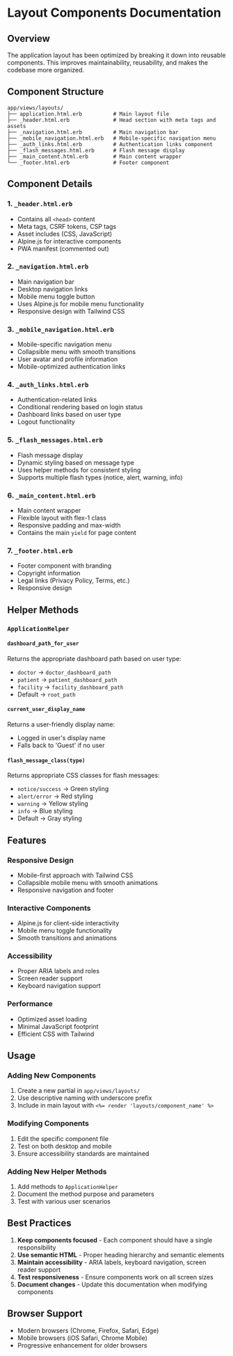 # Layout Components Documentation

## Overview

The application layout has been optimized by breaking it down into reusable components. This improves maintainability, reusability, and makes the codebase more organized.

## Component Structure

```
app/views/layouts/
├── application.html.erb          # Main layout file
├── _header.html.erb              # Head section with meta tags and assets
├── _navigation.html.erb          # Main navigation bar
├── _mobile_navigation.html.erb   # Mobile-specific navigation menu
├── _auth_links.html.erb          # Authentication links component
├── _flash_messages.html.erb      # Flash message display
├── _main_content.html.erb        # Main content wrapper
└── _footer.html.erb              # Footer component
```

## Component Details

### 1. `_header.html.erb`
- Contains all `<head>` content
- Meta tags, CSRF tokens, CSP tags
- Asset includes (CSS, JavaScript)
- Alpine.js for interactive components
- PWA manifest (commented out)

### 2. `_navigation.html.erb`
- Main navigation bar
- Desktop navigation links
- Mobile menu toggle button
- Uses Alpine.js for mobile menu functionality
- Responsive design with Tailwind CSS

### 3. `_mobile_navigation.html.erb`
- Mobile-specific navigation menu
- Collapsible menu with smooth transitions
- User avatar and profile information
- Mobile-optimized authentication links

### 4. `_auth_links.html.erb`
- Authentication-related links
- Conditional rendering based on login status
- Dashboard links based on user type
- Logout functionality

### 5. `_flash_messages.html.erb`
- Flash message display
- Dynamic styling based on message type
- Uses helper methods for consistent styling
- Supports multiple flash types (notice, alert, warning, info)

### 6. `_main_content.html.erb`
- Main content wrapper
- Flexible layout with flex-1 class
- Responsive padding and max-width
- Contains the main `yield` for page content

### 7. `_footer.html.erb`
- Footer component with branding
- Copyright information
- Legal links (Privacy Policy, Terms, etc.)
- Responsive design

## Helper Methods

### `ApplicationHelper`

#### `dashboard_path_for_user`
Returns the appropriate dashboard path based on user type:
- `doctor` → `doctor_dashboard_path`
- `patient` → `patient_dashboard_path`
- `facility` → `facility_dashboard_path`
- Default → `root_path`

#### `current_user_display_name`
Returns a user-friendly display name:
- Logged in user's display name
- Falls back to 'Guest' if no user

#### `flash_message_class(type)`
Returns appropriate CSS classes for flash messages:
- `notice/success` → Green styling
- `alert/error` → Red styling
- `warning` → Yellow styling
- `info` → Blue styling
- Default → Gray styling

## Features

### Responsive Design
- Mobile-first approach with Tailwind CSS
- Collapsible mobile menu with smooth animations
- Responsive navigation and footer

### Interactive Components
- Alpine.js for client-side interactivity
- Mobile menu toggle functionality
- Smooth transitions and animations

### Accessibility
- Proper ARIA labels and roles
- Screen reader support
- Keyboard navigation support

### Performance
- Optimized asset loading
- Minimal JavaScript footprint
- Efficient CSS with Tailwind

## Usage

### Adding New Components
1. Create a new partial in `app/views/layouts/`
2. Use descriptive naming with underscore prefix
3. Include in main layout with `<%= render 'layouts/component_name' %>`

### Modifying Components
1. Edit the specific component file
2. Test on both desktop and mobile
3. Ensure accessibility standards are maintained

### Adding New Helper Methods
1. Add methods to `ApplicationHelper`
2. Document the method purpose and parameters
3. Test with various user scenarios

## Best Practices

1. **Keep components focused** - Each component should have a single responsibility
2. **Use semantic HTML** - Proper heading hierarchy and semantic elements
3. **Maintain accessibility** - ARIA labels, keyboard navigation, screen reader support
4. **Test responsiveness** - Ensure components work on all screen sizes
5. **Document changes** - Update this documentation when modifying components

## Browser Support

- Modern browsers (Chrome, Firefox, Safari, Edge)
- Mobile browsers (iOS Safari, Chrome Mobile)
- Progressive enhancement for older browsers 